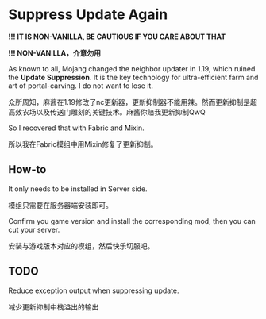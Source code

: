 # Suppress Update Again

**!!! IT IS NON-VANILLA, BE CAUTIOUS IF YOU CARE ABOUT THAT**

**!!! NON-VANILLA，介意勿用**

As known to all, Mojang changed the neighbor updater in 1.19, which ruined the **Update Suppression**. It is the key technology for ultra-efficient farm and art of portal-carving. I do not want to lose it.

众所周知，麻酱在1.19修改了nc更新器，更新抑制器不能用辣。然而更新抑制是超高效农场以及传送门雕刻的关键技术。麻酱你赔我更新抑制QwQ

So I recovered that with Fabric and Mixin.

所以我在Fabric模组中用Mixin修复了更新抑制。

## How-to

It only needs to be installed in Server side.

模组只需要在服务器端安装即可。

Confirm you game version and install the corresponding mod, then you can cut your server.

安装与游戏版本对应的模组，然后快乐切服吧。

## TODO

Reduce exception output when suppressing update.

减少更新抑制中栈溢出的输出
